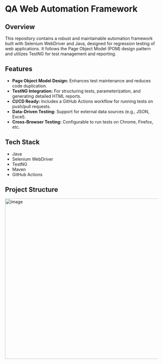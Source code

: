 # QA Web Automation Framework

## Overview
This repository contains a robust and maintainable automation framework built with Selenium WebDriver and Java, designed for regression testing of web applications. It follows the Page Object Model (POM) design pattern and utilizes TestNG for test management and reporting.

## Features
- **Page Object Model Design:** Enhances test maintenance and reduces code duplication.
- **TestNG Integration:** For structuring tests, parameterization, and generating detailed HTML reports.
- **CI/CD Ready:** Includes a GitHub Actions workflow for running tests on push/pull requests.
- **Data-Driven Testing:** Support for external data sources (e.g., JSON, Excel).
- **Cross-Browser Testing:** Configurable to run tests on Chrome, Firefox, etc.

## Tech Stack
- Java
- Selenium WebDriver
- TestNG
- Maven
- GitHub Actions

## Project Structure

<img width="721" height="530" alt="image" src="https://github.com/user-attachments/assets/9a49f8d3-58d7-4d7d-acb1-bc3cdc4f2766" />

